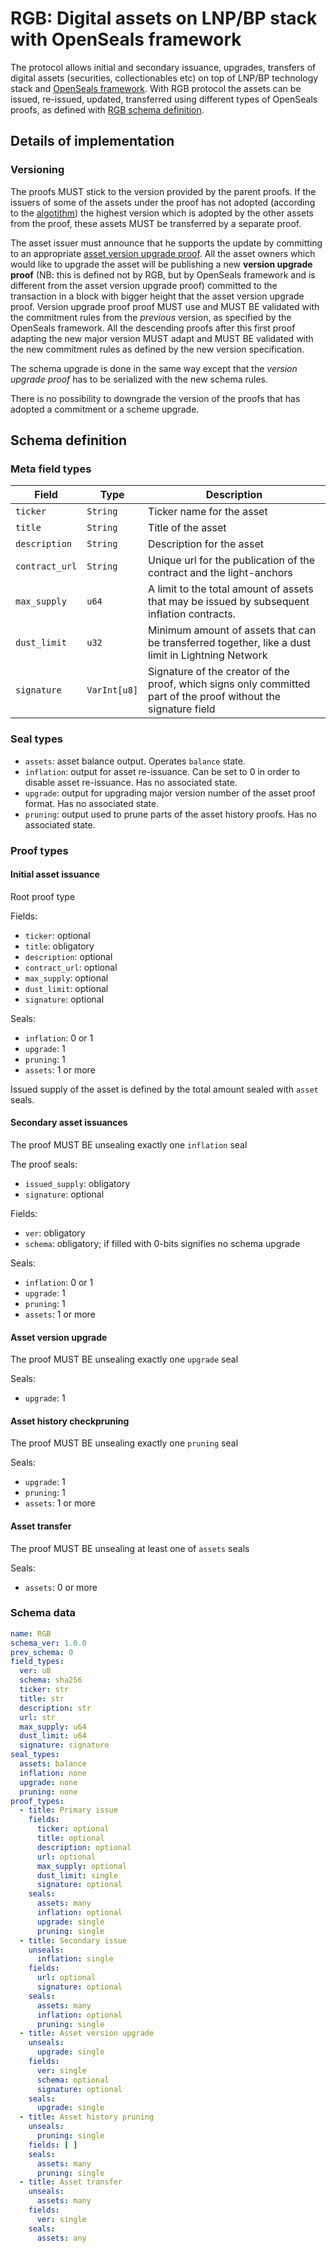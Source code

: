 # RGB: Digital assets on LNP/BP stack with OpenSeals framework

The protocol allows initial and secondary issuance, upgrades, transfers of digital assets (securities, collectionables 
etc) on top of LNP/BP technology stack and [OpenSeals framework](01-OpenSeals.md). With RGB protocol the assets 
can be issued, re-issued, updated, transferred using different types of OpenSeals proofs, as defined with 
[RGB schema definition](#rgb-schema).

## Details of implementation

### Versioning

The proofs MUST stick to the version provided by the parent proofs. If the issuers of some of the assets under the proof 
has not adopted (according to the [algotithm](#upgrade)) the highest version which is adopted by the other assets from 
the proof, these assets MUST be transferred by a separate proof.

The asset issuer must announce that he supports the update by committing to an appropriate 
[asset version upgrade proof](#asset-version-upgrade). All the asset owners which would like to upgrade the asset 
will be publishing a new **version upgrade proof** (NB: this is defined not by RGB, but by OpenSeals framework and
is different from the asset version upgrade proof) committed to the transaction in a block with bigger height that the
asset version upgrade proof. Version upgrade proof proof MUST use and MUST BE validated with the commitment rules from 
the *previous* version, as specified by the OpenSeals framework. All the descending proofs after this first 
proof adapting the new major version MUST adapt and MUST BE validated with the new commitment rules as defined by the 
new version specification.

The schema upgrade is done in the same way except that the *version upgrade proof* has to be serialized with the new
schema rules.

There is no possibility to downgrade the version of the proofs that has adopted a commitment or a scheme upgrade.

## Schema definition

### Meta field types

Field           | Type         | Description
--------------- | ------------ | -----------------------------------------------------------------------
`ticker`        | `String`     | Ticker name for the asset
`title`         | `String`     | Title of the asset
`description`   | `String`     | Description for the asset
`contract_url`  | `String`     | Unique url for the publication of the contract and the light-anchors
`max_supply`    | `u64`        | A limit to the total amount of assets that may be issued by subsequent inflation contracts.
`dust_limit`    | `u32`        | Minimum amount of assets that can be transferred together, like a dust limit in Lightning Network
`signature`     | `VarInt[u8]` | Signature of the creator of the proof, which signs only committed part of the proof without the signature field


### Seal types

* `assets`: asset balance output. Operates `balance` state.
* `inflation`: output for asset re-issuance. Can be set to 0 in order to disable asset re-issuance. 
  Has no associated state.
* `upgrade`: output for upgrading major version number of the asset proof format. Has no associated state.
* `pruning`: output used to prune parts of the asset history proofs.   Has no associated state.


### Proof types

#### Initial asset issuance

Root proof type

Fields:
* `ticker`: optional
* `title`: obligatory
* `description`: optional
* `contract_url`: optional
* `max_supply`: optional
* `dust_limit`: optional
* `signature`: optional

Seals:
* `inflation`: 0 or 1
* `upgrade`: 1
* `pruning`: 1
* `assets`: 1 or more

Issued supply of the asset is defined by the total amount sealed with `asset` seals.

#### Secondary asset issuances

The proof MUST BE unsealing exactly one `inflation` seal

The proof seals:
* `issued_supply`: obligatory
* `signature`: optional

Fields:
* `ver`: obligatory
* `schema`: obligatory; if filled with 0-bits signifies no schema upgrade

Seals:
* `inflation`: 0 or 1
* `upgrade`: 1
* `pruning`: 1
* `assets`: 1 or more

#### Asset version upgrade

The proof MUST BE unsealing exactly one `upgrade` seal

Seals:
* `upgrade`: 1

#### Asset history checkpruning

The proof MUST BE unsealing exactly one `pruning` seal

Seals:
* `upgrade`: 1
* `pruning`: 1
* `assets`: 1 or more

#### Asset transfer

The proof MUST BE unsealing at least one of `assets` seals

Seals:
* `assets`: 0 or more


### Schema data

```yaml
name: RGB
schema_ver: 1.0.0
prev_schema: 0
field_types:
  ver: u8
  schema: sha256
  ticker: str
  title: str
  description: str
  url: str
  max_supply: u64
  dust_limit: u64
  signature: signature
seal_types:
  assets: balance
  inflation: none
  upgrade: none
  pruning: none
proof_types:
  - title: Primary issue
    fields:
      ticker: optional
      title: optional
      description: optional
      url: optional
      max_supply: optional
      dust_limit: single
      signature: optional
    seals:
      assets: many
      inflation: optional
      upgrade: single
      pruning: single
  - title: Secondary issue
    unseals:
      inflation: single
    fields:
      url: optional
      signature: optional
    seals:
      assets: many
      inflation: optional
      pruning: single
  - title: Asset version upgrade
    unseals:
      upgrade: single
    fields:
      ver: single
      schema: optional
      signature: optional
    seals:
      upgrade: single
  - title: Asset history pruning
    unseals:
      pruning: single
    fields: [ ]
    seals:
      assets: many
      pruning: single
  - title: Asset transfer
    unseals:
      assets: many
    fields:
      ver: single
    seals:
      assets: any
```

